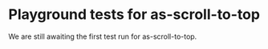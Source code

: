 # Playground tests for as-scroll-to-top
We are still awaiting the first test run for as-scroll-to-top.
